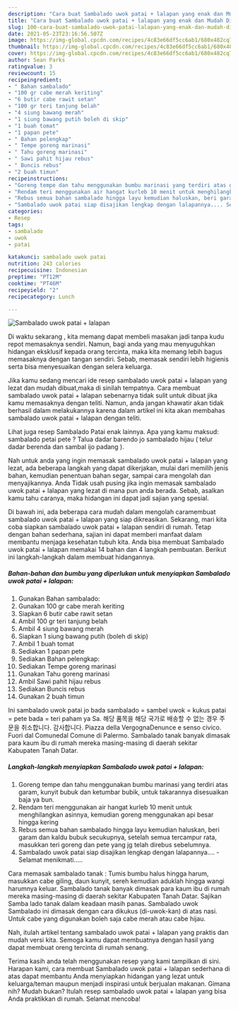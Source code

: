 ```yaml
---
description: "Cara buat Sambalado uwok patai + lalapan yang enak dan Mudah Dibuat"
title: "Cara buat Sambalado uwok patai + lalapan yang enak dan Mudah Dibuat"
slug: 100-cara-buat-sambalado-uwok-patai-lalapan-yang-enak-dan-mudah-dibuat
date: 2021-05-23T23:16:56.507Z
image: https://img-global.cpcdn.com/recipes/4c83e66df5cc6ab1/680x482cq70/sambalado-uwok-patai-lalapan-foto-resep-utama.jpg
thumbnail: https://img-global.cpcdn.com/recipes/4c83e66df5cc6ab1/680x482cq70/sambalado-uwok-patai-lalapan-foto-resep-utama.jpg
cover: https://img-global.cpcdn.com/recipes/4c83e66df5cc6ab1/680x482cq70/sambalado-uwok-patai-lalapan-foto-resep-utama.jpg
author: Sean Parks
ratingvalue: 3
reviewcount: 15
recipeingredient:
- " Bahan sambalado"
- "100 gr cabe merah keriting"
- "6 butir cabe rawit setan"
- "100 gr teri tanjung belah"
- "4 siung bawang merah"
- "1 siung bawang putih boleh di skip"
- "1 buah tomat"
- "1 papan pete"
- " Bahan pelengkap"
- " Tempe goreng marinasi"
- " Tahu goreng marinasi"
- " Sawi pahit hijau rebus"
- " Buncis rebus"
- "2 buah timun"
recipeinstructions:
- "Goreng tempe dan tahu menggunakan bumbu marinasi yang terdiri atas garam, kunyit bubuk dan ketumbar bubik, untuk takarannya disesuaikan baja ya bun."
- "Rendam teri menggunakan air hangat kurleb 10 menit untuk menghilangkan asinnya, kemudian goreng menggunakan api besar hingga kering"
- "Rebus semua bahan sambalado hingga layu kemudian haluskan, beri garam dan kaldu bubuk secukupnya, setelah semua tercampur rata, masukkan teri goreng dan pete yang jg telah direbus sebelumnya."
- "Sambalado uwok patai siap disajikan lengkap dengan lalapannya.... Selamat menikmati....."
categories:
- Resep
tags:
- sambalado
- uwok
- patai

katakunci: sambalado uwok patai 
nutrition: 243 calories
recipecuisine: Indonesian
preptime: "PT12M"
cooktime: "PT46M"
recipeyield: "2"
recipecategory: Lunch

---
```



![Sambalado uwok patai + lalapan](https://img-global.cpcdn.com/recipes/4c83e66df5cc6ab1/680x482cq70/sambalado-uwok-patai-lalapan-foto-resep-utama.jpg)

Di waktu  sekarang , kita memang dapat membeli masakan jadi tanpa kudu repot memasaknya sendiri. Namun, bagi anda yang mau menyuguhkan hidangan eksklusif kepada orang tercinta, maka kita memang lebih bagus memasaknya dengan tangan sendiri. Sebab, memasak sendiri lebih higienis serta bisa menyesuaikan dengan selera keluarga.

Jika kamu sedang mencari ide resep sambalado uwok patai + lalapan yang lezat dan mudah dibuat,maka di sinilah tempatnya. Cara membuat sambalado uwok patai + lalapan  sebenarnya tidak sulit untuk dibuat jika kamu memasaknya dengan teliti. Namun, anda jangan khawatir akan tidak berhasil dalam melakukannya 
karena dalam artikel ini kita akan membahas sambalado uwok patai + lalapan dengan teliti.  

Lihat juga resep Sambalado Patai enak lainnya. Apa yang kamu maksud: sambalado petai pete ? Talua dadar barendo jo sambalado hijau ( telur dadar berenda dan sambal ijo padang ).

Nah untuk anda yang ingin memasak sambalado uwok patai + lalapan yang lezat, ada beberapa langkah yang dapat dikerjakan, mulai dari memilih jenis bahan, kemudian penentuan bahan segar, sampai cara mengolah dan menyajikannya. Anda Tidak usah pusing jika ingin memasak sambalado uwok patai + lalapan yang lezat di mana pun anda berada. Sebab, asalkan kamu  tahu caranya, maka hidangan ini dapat jadi sajian yang spesial.

Di bawah ini, ada beberapa cara mudah dalam mengolah caramembuat sambalado uwok patai + lalapan yang siap dikreasikan. Sekarang, mari kita coba siapkan sambalado uwok patai + lalapan sendiri di rumah. Tetap dengan bahan sederhana, sajian ini dapat memberi manfaat dalam membantu menjaga kesehatan tubuh kita. Anda bisa membuat Sambalado uwok patai + lalapan memakai 14 bahan dan 4 langkah pembuatan. Berikut ini langkah-langkah dalam membuat hidangannya.

<!--inarticleads1-->

##### Bahan-bahan dan bumbu yang diperlukan untuk menyiapkan Sambalado uwok patai + lalapan:

1. Gunakan  Bahan sambalado:
1. Gunakan 100 gr cabe merah keriting
1. Siapkan 6 butir cabe rawit setan
1. Ambil 100 gr teri tanjung belah
1. Ambil 4 siung bawang merah
1. Siapkan 1 siung bawang putih (boleh di skip)
1. Ambil 1 buah tomat
1. Sediakan 1 papan pete
1. Sediakan  Bahan pelengkap:
1. Sediakan  Tempe goreng marinasi
1. Gunakan  Tahu goreng marinasi
1. Ambil  Sawi pahit hijau rebus
1. Sediakan  Buncis rebus
1. Gunakan 2 buah timun


Ini sambalado uwok patai jo bada sambalado = sambel uwok = kukus patai = pete bada = teri paham ya Sa. 해당 품목을 해당 국가로 배송할 수 없는 경우 주문을 취소합니다. 감사합니다. Piazza della VergognaDenunce e senso civico. Fuori dal Comunedal Comune di Palermo. Sambalado tanak banyak dimasak para kaum ibu di rumah mereka masing-masing di daerah sekitar Kabupaten Tanah Datar. 

<!--inarticleads2-->

##### Langkah-langkah menyiapkan Sambalado uwok patai + lalapan:

1. Goreng tempe dan tahu menggunakan bumbu marinasi yang terdiri atas garam, kunyit bubuk dan ketumbar bubik, untuk takarannya disesuaikan baja ya bun.
1. Rendam teri menggunakan air hangat kurleb 10 menit untuk menghilangkan asinnya, kemudian goreng menggunakan api besar hingga kering
1. Rebus semua bahan sambalado hingga layu kemudian haluskan, beri garam dan kaldu bubuk secukupnya, setelah semua tercampur rata, masukkan teri goreng dan pete yang jg telah direbus sebelumnya.
1. Sambalado uwok patai siap disajikan lengkap dengan lalapannya.... - Selamat menikmati.....


Cara memasak sambalado tanak : Tumis bumbu halus hingga harum, masukkan cabe giling, daun kunyit, sereh kemudian aduklah hingga wangi harumnya keluar. Sambalado tanak banyak dimasak para kaum ibu di rumah mereka masing-masing di daerah sekitar Kabupaten Tanah Datar. Sajikan Samba lado tanak dalam keadaan masih panas. Sambalado uwok Sambalado ini dimasak dengan cara dikukus (di-uwok-kan) di atas nasi. Untuk cabe yang digunakan boleh saja cabe merah atau cabe hijau. 

Nah, itulah artikel tentang  sambalado uwok patai + lalapan  yang praktis dan mudah versi kita. Semoga kamu dapat membuatnya dengan hasil yang dapat membuat oreng tercinta di rumah senang. 

Terima kasih anda telah menggunakan resep yang kami tampilkan di sini. Harapan kami, cara membuat  Sambalado uwok patai + lalapan sederhana di atas dapat membantu Anda menyiapkan hidangan yang lezat untuk keluarga/teman maupun menjadi inspirasi untuk berjualan makanan. Gimana nih? Mudah bukan? Itulah resep sambalado uwok patai + lalapan yang bisa Anda praktikkan di rumah. Selamat mencoba!

